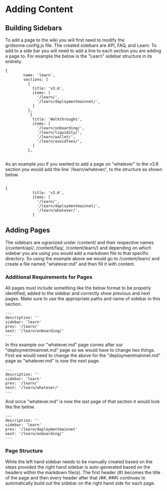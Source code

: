 # Adding Content

## Building Sidebars

To add a page to the wiki you will first need to modify the gridsome.config.js file. The created sidebars are API, FAQ, and Learn. To add to a side bar you will need to add a line to each section you are adding a page to. For example the below is the "Learn" sidebar structure in its entirety.

```
{
        name: 'learn',
        sections: [
          {
            title: 'v3.6',
            items: [
              '/learn/',
              '/learn/deploymentmainnet/',
            ]
          },
           {
            title: 'Walkthroughs',
            items: [
              '/learn/onboarding/',
              '/learn/liquidity/',
              '/learn/wallet/',
              '/learn/avoidfees/',
            ]
          },
          
```

As an example you if you wanted to add a page on "whatever" to the v3.6 section you would add the line '/learn/whatever/', to the structure as shown below.

```

{
            title: 'v3.6',
            items: [
              '/learn/',
              '/learn/deploymentmainnet/',
              '/learn/whatever/',
            ]
```

## Adding Pages

The sidebars are ogranized under /content/ and their respective names (/content/api/, /content/faq/, /content/learn/) and depending on which sidebar you are using you would add a markdown file to that specific directory. So using the example above we would go to /content/learn/ and create a file named "whatever.md" and then fill it with content.

### Additional Requirements for Pages

All pages must include something like the below format to be properly identified, added to the sidebar and correctly show previous and next pages. Make sure to use the appropriate paths and name of sidebar in this section.

```
---
description: ''
sidebar: 'learn'
prev: '/learn/'
next: '/learn/onboarding/'
---
```

In this example our "whatever.md" page comes after our "deploymentmainnet.md" page so we would have to change two things. First we would need to change the above for the "deploymentmainnet.md" page as "whatever.md" is now the next page.

```
---
description: ''
sidebar: 'learn'
prev: '/learn/'
next: '/learn/whatever/'
---
```

And since "whatever.md" is now the last page of that section it would look like the below.

```
---
description: ''
sidebar: 'learn'
prev: '/learn/deploymentmainnet'
next: '/learn/onboarding/'
---
```

### Page Structure

While the left hand sidebar needs to be manually created based on the steps provided the right hand sidebar is auto-generated based on the headers within the markdown file(s). The first header (#) becomes the title of the page and then every header after that (##, ###) continues to automatically build out the sidebar on the right hand side for each page.
